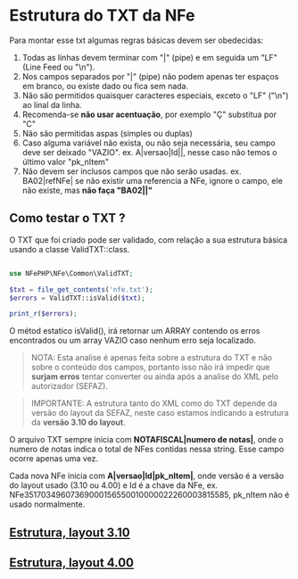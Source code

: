 # Estrutura do TXT da NFe

Para montar esse txt algumas regras básicas devem ser obedecidas:

1. Todas as linhas devem terminar com "|" (pipe) e em seguida um "LF"  (Line Feed ou "\n").
2. Nos campos separados por "|" (pipe) não podem apenas ter espaços em branco, ou existe dado ou fica sem nada.
3. Não são permitidos quaisquer caracteres especiais, exceto o "LF" ("\n") ao linal da linha.
4. Recomenda-se **não usar acentuação**, por exemplo "Ç" substitua por "C"
5. Não são permitidas aspas (simples ou duplas)
6. Caso alguma variável não exista, ou não seja necessária, seu campo deve ser deixado "VAZIO". ex. A|versao|Id||, nesse caso não temos o último valor "pk_nItem"
7. Não devem ser inclusos campos que não serão usadas. ex. BA02|refNFe| se não existir uma referencia a NFe, ignore o campo, ele não existe, mas **não faça "BA02||"**

## Como testar o TXT ?

O TXT que foi criado pode ser validado, com relação a sua estrutura básica usando a classe ValidTXT::class.

```php

use NFePHP\NFe\Common\ValidTXT;

$txt = file_get_contents('nfe.txt');
$errors = ValidTXT::isValid($txt);

print_r($errors);

```

O métod estatico isValid(), irá retornar um ARRAY contendo os erros encontrados ou um array VAZIO caso nenhum erro seja localizado.

> NOTA: Esta analise é apenas feita sobre a estrutura do TXT e não sobre o conteúdo dos campos, portanto isso não irá impedir que **surjam erros** tentar converter ou ainda após a analise do XML pelo autorizador (SEFAZ).

> IMPORTANTE: A estrutura tanto do XML como do TXT depende da versão do layout da SEFAZ, neste caso estamos indicando a estrutura da **versão 3.10 do layout**.

O arquivo TXT sempre inicia com **NOTAFISCAL|numero de notas|**, onde o numero de notas indica o total de NFes contidas nessa string. Esse campo ocorre apenas uma vez. 

Cada nova NFe inicia com **A|versao|Id|pk_nItem|**, onde versão é a versão do layout usado (3.10 ou 4.00) e Id é a chave da NFe, ex. NFe35170349607369000156550010000022260003815585, pk_nItem não é usado normalmente.

## [Estrutura, **layout 3.10**](txtlayout310.md)

## [Estrutura, **layout 4.00**](txtlayout400.md)

